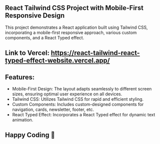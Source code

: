 ## React Tailwind CSS Project with Mobile-First Responsive Design

This project demonstrates a React application built using Tailwind CSS, incorporating a mobile-first responsive approach, various custom components, and a React Typed effect.

## Link to Vercel: https://react-tailwind-react-typed-effect-website.vercel.app/

## Features:
- Mobile-First Design: The layout adapts seamlessly to different screen sizes, ensuring optimal user experience on all devices.
- Tailwind CSS: Utilizes Tailwind CSS for rapid and efficient styling.
- Custom Components: Includes custom-designed components for navigation, cards, newsletter, footer, etc.
- React Typed Effect: Incorporates a React Typed effect for dynamic text animation.

## Happy Coding 🚀
